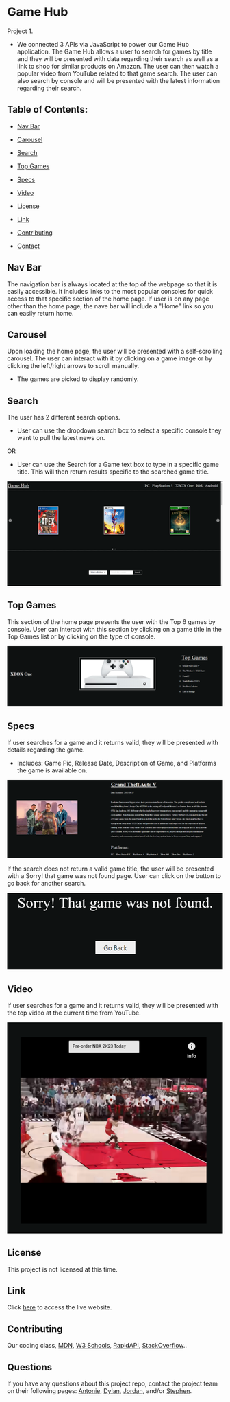 # Game Hub

Project 1.

* We connected 3 APIs via JavaScript to power our Game Hub application. The Game Hub allows a user to search for games by title and they will be presented with data regarding their search as well as a link to shop for similar products on Amazon. The user can then watch a popular video from YouTube related to that game search. The user can also search by console and will be presented with the latest information regarding their search.

## Table of Contents:

* [Nav Bar](#nav-bar)

* [Carousel](#Carousel)

* [Search](#search)

* [Top Games](#top-games)

* [Specs](#specs)

* [Video](#video)

* [License](#license)

* [Link](#link)

* [Contributing](#contributing)

* [Contact](#Contact)

## Nav Bar

The navigation bar is always located at the top of the webpage so that it is easily accessible. It includes links to the most popular consoles for quick access to that specific section of the home page. If user is on any page other than the home page, the nave bar will include a "Home" link so you can easily return home.

## Carousel

Upon loading the home page, the user will be presented with a self-scrolling carousel. The user can interact with it by clicking on a game image or by clicking the left/right arrows to scroll manually. 

* The games are picked to display randomly.

## Search
The user has 2 different search options. 

* User can use the dropdown search box to select a specific console they want to pull the latest news on.

OR

* User can use the Search for a Game text box to type in a specific game title. This will then return results specific to the searched game title.

![Alt text](./assets/images/readme%20screenshots/Screenshot%202022-10-17%20154458.png)

## Top Games
This section of the home page presents the user with the Top 6 games by console. User can interact with this section by clicking on a game title in the Top Games list or by clicking on the type of console. 

![Alt text](./assets/images/readme%20screenshots/xbox.png)

## Specs
If user searches for a game and it returns valid, they will be presented with details regarding the game.

* Includes: Game Pic, Release Date, Description of Game, and Platforms the game is available on.

![Alt text](./assets/images/readme%20screenshots/game%20details.png)

If the search does not return a valid game title, the user will be presented with a Sorry! that game was not found page. User can click on the button to go back for another search.

![Alt text](./assets/images/readme%20screenshots/game%20not%20found.png)

## Video
If user searches for a game and it returns valid, they will be presented with the top video at the current time from YouTube.

![Alt text](./assets/images/readme%20screenshots/video.png)

## License

This project is not licensed at this time.
<!-- ![GitHub license](https://img.shields.io/badge/license-MIT-blue.svg) -->

## Link
Click [here](https://sbullocks.github.io/password-generator-homework3/) to access the live website.

## Contributing

Our coding class, [MDN](https://developer.mozilla.org/en-US/), [W3 Schools](https://www.w3schools.com/), [RapidAPI](https://rapidapi.com/hub), [StackOverflow](https://stackoverflow.com/)..

## Questions

If you have any questions about this project repo, contact the project team on their following pages: [Antonie](https://github.com/AntoineCanCode), [Dylan](https://github.com/dcrowdev), [Jordan](https://github.com/Jordancolubiale), and/or [Stephen](https://github.com/sbullocks).